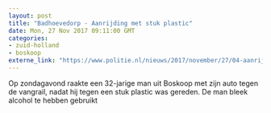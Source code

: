 ```yaml
---
layout: post
title: "Badhoevedorp - Aanrijding met stuk plastic"
date: Mon, 27 Nov 2017 09:11:00 GMT
categories: 
- zuid-holland 
- boskoop 
externe_link: "https://www.politie.nl/nieuws/2017/november/27/04-aanrijding-met-stuk-plastic.html"
---
```


Op zondagavond raakte een 32-jarige man uit Boskoop met zijn auto tegen de vangrail, nadat hij tegen een stuk plastic was gereden. De man bleek alcohol te hebben gebruikt
